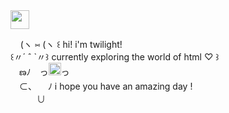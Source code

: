 <img src="https://i.imgur.com/uC02KxH.png" width="auto" height="30">

‌ ‌ ‌  ‌ (ヽ  ⑅  (ヽ          ꒰ hi! i'm twilight!  
     ꒰〃´ ˆ `〃꒱ currently exploring the world of html ♡ ꒱  
　ణﾉ　っ<img src="https://i.imgur.com/ig9EiGJ.png" width="20" height="auto">っ  
　⊂、 　ﾉ i hope you have an amazing day !  
　　　∪
